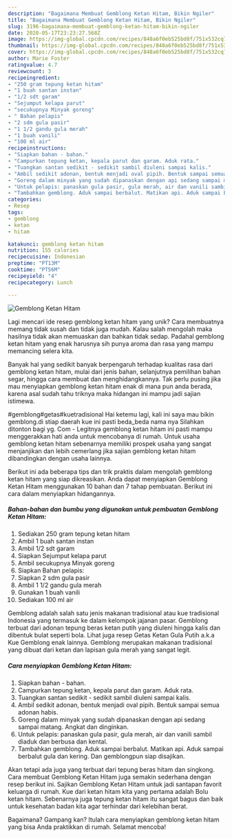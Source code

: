 ```yaml
---
description: "Bagaimana Membuat Gemblong Ketan Hitam, Bikin Ngiler"
title: "Bagaimana Membuat Gemblong Ketan Hitam, Bikin Ngiler"
slug: 3196-bagaimana-membuat-gemblong-ketan-hitam-bikin-ngiler
date: 2020-05-17T23:23:27.568Z
image: https://img-global.cpcdn.com/recipes/848a6f0eb525bd8f/751x532cq70/gemblong-ketan-hitam-foto-resep-utama.jpg
thumbnail: https://img-global.cpcdn.com/recipes/848a6f0eb525bd8f/751x532cq70/gemblong-ketan-hitam-foto-resep-utama.jpg
cover: https://img-global.cpcdn.com/recipes/848a6f0eb525bd8f/751x532cq70/gemblong-ketan-hitam-foto-resep-utama.jpg
author: Marie Foster
ratingvalue: 4.7
reviewcount: 3
recipeingredient:
- "250 gram tepung ketan hitam"
- "1 buah santan instan"
- "1/2 sdt garam"
- "Sejumput kelapa parut"
- "secukupnya Minyak goreng"
- " Bahan pelapis"
- "2 sdm gula pasir"
- "1 1/2 gandu gula merah"
- "1 buah vanili"
- "100 ml air"
recipeinstructions:
- "Siapkan bahan - bahan."
- "Campurkan tepung ketan, kepala parut dan garam. Aduk rata."
- "Tuangkan santan sedikit - sedikit sambil diuleni sampai kalis."
- "Ambil sedikit adonan, bentuk menjadi oval pipih. Bentuk sampai semua adonan habis."
- "Goreng dalam minyak yang sudah dipanaskan dengan api sedang sampai matang. Angkat dan dinginkan."
- "Untuk pelapis: panaskan gula pasir, gula merah, air dan vanili sambil diaduk dan berbusa dan kental."
- "Tambahkan gemblong. Aduk sampai berbalut. Matikan api. Aduk sampai berbalut gula dan kering. Dan gemblongpun siap disajikan."
categories:
- Resep
tags:
- gemblong
- ketan
- hitam

katakunci: gemblong ketan hitam 
nutrition: 155 calories
recipecuisine: Indonesian
preptime: "PT13M"
cooktime: "PT56M"
recipeyield: "4"
recipecategory: Lunch

---
```



![Gemblong Ketan Hitam](https://img-global.cpcdn.com/recipes/848a6f0eb525bd8f/751x532cq70/gemblong-ketan-hitam-foto-resep-utama.jpg)

Lagi mencari ide resep gemblong ketan hitam yang unik? Cara membuatnya memang tidak susah dan tidak juga mudah. Kalau salah mengolah maka hasilnya tidak akan memuaskan dan bahkan tidak sedap. Padahal gemblong ketan hitam yang enak harusnya sih punya aroma dan rasa yang mampu memancing selera kita.

Banyak hal yang sedikit banyak berpengaruh terhadap kualitas rasa dari gemblong ketan hitam, mulai dari jenis bahan, selanjutnya pemilihan bahan segar, hingga cara membuat dan menghidangkannya. Tak perlu pusing jika mau menyiapkan gemblong ketan hitam enak di mana pun anda berada, karena asal sudah tahu triknya maka hidangan ini mampu jadi sajian istimewa.

#gemblong#getas#kuetradisional Hai ketemu lagi, kali ini saya mau bikin gemblong.di stiap daerah kue ini pasti beda_beda nama nya Silahkan ditonton bagi yg. Com - Legitnya gemblong ketan hitam ini pasti mampu menggerakkan hati anda untuk mencobanya di rumah. Untuk usaha gemblong ketan hitam sebenarnya memiliki prospek usaha yang sangat menjanjikan dan lebih cemerlang jika sajian gemblong ketan hitam dibandingkan dengan usaha lainnya.


Berikut ini ada beberapa tips dan trik praktis dalam mengolah gemblong ketan hitam yang siap dikreasikan. Anda dapat menyiapkan Gemblong Ketan Hitam menggunakan 10 bahan dan 7 tahap pembuatan. Berikut ini cara dalam menyiapkan hidangannya.

<!--inarticleads1-->

##### Bahan-bahan dan bumbu yang digunakan untuk pembuatan Gemblong Ketan Hitam:

1. Sediakan 250 gram tepung ketan hitam
1. Ambil 1 buah santan instan
1. Ambil 1/2 sdt garam
1. Siapkan Sejumput kelapa parut
1. Ambil secukupnya Minyak goreng
1. Siapkan  Bahan pelapis:
1. Siapkan 2 sdm gula pasir
1. Ambil 1 1/2 gandu gula merah
1. Gunakan 1 buah vanili
1. Sediakan 100 ml air


Gemblong adalah salah satu jenis makanan tradisional atau kue tradisional Indonesia yang termasuk ke dalam kelompok jajanan pasar. Gemblong terbuat dari adonan tepung beras ketan putih yang diuleni hingga kalis dan dibentuk bulat seperti bola. Lihat juga resep Getas Ketan Gula Putih a.k.a Kue Gemblong enak lainnya. Gemblong merupakan makanan tradisional yang dibuat dari ketan dan lapisan gula merah yang sangat legit. 

<!--inarticleads2-->

##### Cara menyiapkan Gemblong Ketan Hitam:

1. Siapkan bahan - bahan.
1. Campurkan tepung ketan, kepala parut dan garam. Aduk rata.
1. Tuangkan santan sedikit - sedikit sambil diuleni sampai kalis.
1. Ambil sedikit adonan, bentuk menjadi oval pipih. Bentuk sampai semua adonan habis.
1. Goreng dalam minyak yang sudah dipanaskan dengan api sedang sampai matang. Angkat dan dinginkan.
1. Untuk pelapis: panaskan gula pasir, gula merah, air dan vanili sambil diaduk dan berbusa dan kental.
1. Tambahkan gemblong. Aduk sampai berbalut. Matikan api. Aduk sampai berbalut gula dan kering. Dan gemblongpun siap disajikan.


Akan tetapi ada juga yang terbuat dari tepung beras hitam dan singkong. Cara membuat Gemblong Ketan Hitam juga semakin sederhana dengan resep berikut ini. Sajikan Gemblong Ketan Hitam untuk jadi santapan favorit keluarga di rumah. Kue dari ketan hitam kita yang pertama adalah Bolu ketan hitam. Sebenarnya juga tepung ketan hitam itu sangat bagus dan baik untuk kesehatan badan kita agar terhindar dari kelebihan berat. 

Bagaimana? Gampang kan? Itulah cara menyiapkan gemblong ketan hitam yang bisa Anda praktikkan di rumah. Selamat mencoba!

